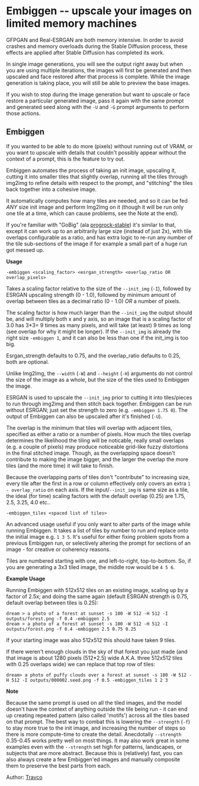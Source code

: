 # **Embiggen -- upscale your images on limited memory machines**

GFPGAN and Real-ESRGAN are both memory intensive. In order to avoid
crashes and memory overloads during the Stable Diffusion process,
these effects are applied after Stable Diffusion has completed its
work.

In single image generations, you will see the output right away but
when you are using multiple iterations, the images will first be
generated and then upscaled and face restored after that process is
complete. While the image generation is taking place, you will still
be able to preview the base images.

If you wish to stop during the image generation but want to upscale or
face restore a particular generated image, pass it again with the same
prompt and generated seed along with the `-U` and `-G` prompt
arguments to perform those actions.

## Embiggen 

If you wanted to be able to do more (pixels) without running out of VRAM,
or you want to upscale with details that couldn't possibly appear
without the context of a prompt, this is the feature to try out.

Embiggen automates the process of taking an init image, upscaling it,
cutting it into smaller tiles that slightly overlap, running all the
tiles through img2img to refine details with respect to the prompt,
and "stitching" the tiles back together into a cohesive image.

It automatically computes how many tiles are needed, and so it can be fed
*ANY* size init image and perform Img2Img on it (though it will be run only
one tile at a time, which can cause problems, see the Note at the end).

If you're familiar with "GoBig" (ala [progrock-stable](https://github.com/lowfuel/progrock-stable))
it's similar to that, except it can work up to an arbitrarily large size
(instead of just 2x), with tile overlaps configurable as a ratio, and
has extra logic to re-run any number of the tile sub-sections of the image
if for example a small part of a huge run got messed up.

**Usage**

`-embiggen <scaling_factor> <esrgan_strength> <overlap_ratio OR overlap_pixels>`

Takes a scaling factor relative to the size of the `--init_img` (`-I`), followed by
ESRGAN upscaling strength (0 - 1.0), followed by minimum amount of overlap
between tiles as a decimal ratio (0 - 1.0) *OR* a number of pixels.

The scaling factor is how much larger than the `--init_img` the output
should be, and will multiply both x and y axis, so an image that is a
scaling factor of 3.0 has 3*3= 9 times as many pixels, and will take
(at least) 9 times as long (see overlap for why it might be
longer). If the `--init_img` is already the right size `-embiggen 1`,
and it can also be less than one if the init_img is too big.

Esrgan_strength defaults to 0.75, and the overlap_ratio defaults to
0.25, both are optional.

Unlike Img2Img, the `--width` (`-W`) and `--height` (`-H`) arguments
do not control the size of the image as a whole, but the size of the
tiles used to Embiggen the image.

ESRGAN is used to upscale the `--init_img` prior to cutting it into
tiles/pieces to run through img2img and then stitch back
together. Embiggen can be run without ESRGAN; just set the strength to
zero (e.g. `-embiggen 1.75 0`). The output of Embiggen can also be
upscaled after it's finished (`-U`).

The overlap is the minimum that tiles will overlap with adjacent
tiles, specified as either a ratio or a number of pixels. How much the
tiles overlap determines the likelihood the tiling will be noticable,
really small overlaps (e.g. a couple of pixels) may produce noticeable
grid-like fuzzy distortions in the final stitched image. Though, as
the overlapping space doesn't contribute to making the image bigger,
and the larger the overlap the more tiles (and the more time) it will
take to finish.

Because the overlapping parts of tiles don't "contribute" to
increasing size, every tile after the first in a row or column
effectively only covers an extra `1 - overlap_ratio` on each axis. If
the input/`--init_img` is same size as a tile, the ideal (for time)
scaling factors with the default overlap (0.25) are 1.75, 2.5, 3.25,
4.0 etc..

`-embiggen_tiles <spaced list of tiles>`

An advanced usage useful if you only want to alter parts of the image
while running Embiggen. It takes a list of tiles by number to run and
replace onto the initial image e.g. `1 3 5`. It's useful for either
fixing problem spots from a previous Embiggen run, or selectively
altering the prompt for sections of an image - for creative or
coherency reasons.

Tiles are numbered starting with one, and left-to-right,
top-to-bottom.  So, if you are generating a 3x3 tiled image, the
middle row would be `4 5 6`.

**Example Usage**

Running Embiggen with 512x512 tiles on an existing image, scaling up by a factor of 2.5x;
and doing the same again (default ESRGAN strength is 0.75, default overlap between tiles is 0.25):

```
dream > a photo of a forest at sunset -s 100 -W 512 -H 512 -I outputs/forest.png -f 0.4 -embiggen 2.5
dream > a photo of a forest at sunset -s 100 -W 512 -H 512 -I outputs/forest.png -f 0.4 -embiggen 2.5 0.75 0.25
```

If your starting image was also 512x512 this should have taken 9 tiles.

If there weren't enough clouds in the sky of that forest you just made
(and that image is about 1280 pixels (512*2.5) wide A.K.A. three
512x512 tiles with 0.25 overlaps wide) we can replace that top row of
tiles:

```
dream> a photo of puffy clouds over a forest at sunset -s 100 -W 512 -H 512 -I outputs/000002.seed.png -f 0.5 -embiggen_tiles 1 2 3
```

**Note**

Because the same prompt is used on all the tiled images, and the model
doesn't have the context of anything outside the tile being run - it
can end up creating repeated pattern (also called 'motifs') across all
the tiles based on that prompt. The best way to combat this is
lowering the `--strength` (`-f`) to stay more true to the init image,
and increasing the number of steps so there is more compute-time to
create the detail.  Anecdotally `--strength` 0.35-0.45 works pretty
well on most things. It may also work great in some examples even with
the `--strength` set high for patterns, landscapes, or subjects that
are more abstract. Because this is (relatively) fast, you can also
always create a few Embiggen'ed images and manually composite them to
preserve the best parts from each.

Author: [Travco](https://github.com/travco)